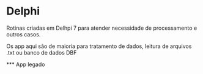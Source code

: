 # Delphi
Rotinas criadas em Delhpi 7 para atender necessidade de processamento e outros casos.

Os app aqui são de maioria para tratamento de dados, leitura de arquivos .txt ou banco de dados DBF

*** App legado
